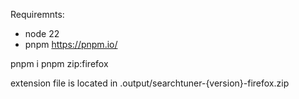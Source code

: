 Requiremnts:
- node 22
- pnpm https://pnpm.io/

pnpm i
pnpm zip:firefox

extension file is located in .output/searchtuner-{version}-firefox.zip
